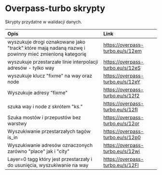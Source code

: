 # Overpass-turbo skrypty
Skrypty  przydatne  w walidacji danych.

| Opis | Link |
| :--- | :---|
| wyszukuje drogi oznakowane jako "track" które mają nadaną nazwę i powinny mieć zmienioną kategorię | https://overpass-turbo.eu/s/12em |
| wyszukuje przestarzałe linie interpolacji adresów - tylko way | https://overpass-turbo.eu/s/12eS |
| wyszukuje klucz "fixme" na way oraz node | https://overpass-turbo.eu/s/12eY |
| Wyszukuje adresy "fixme" | https://overpass-turbo.eu/s/12f2 |
| szuka way i node z skrótem "ks." | https://overpass-turbo.eu/s/12fI |
| Szuka mostów i przepustów bez warstwy| https://overpass-turbo.eu/s/12or |
| Wyszukiwanie przestarzałych tagów is_in | https://overpass-turbo.eu/s/12p0 |  
| Wyszukiwanie adresów oznaczonych zarówno "place" jak i "city"| https://overpass-turbo.eu/s/12wi |
| Layer=0 tagg który jest przestarzały i do usunięcia, wyszukiwanie na way |https://overpass-turbo.eu/s/12Fl|

